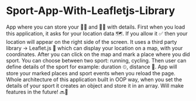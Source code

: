 # Sport-App-With-Leafletjs-Library
App where you can store your 🏃‍♂️ and 🚴‍♂️ with details. First when you load this application, it asks for your location data 🗺. If you allow it ✅ then your location will appear on the right side of the screen. It uses a third party library -> Leaflet.js 🍃 which can display your location on a map, with your coordinates. After you can click on the map and mark a place where you did sport. You can choose between two sport: running, cycling. Then user can define details of the sport for example: duration ⏲, distance 🔭.  App will store your marked places and sport events when you reload the page. Whole architecture of this application built in OOP way, when you set the details of your sport it creates an object and store it in an array. Will make features in the future! 🔜🔮




